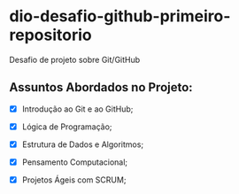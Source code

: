 # dio-desafio-github-primeiro-repositorio
Desafio de projeto sobre Git/GitHub

## Assuntos Abordados no Projeto:
- [X] Introdução ao Git e ao GitHub;
- [X] Lógica de Programação;
- [x] Estrutura de Dados e Algoritmos;
- [X] Pensamento Computacional;
- [X] Projetos Ágeis com SCRUM;
 
